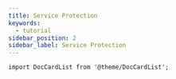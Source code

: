 ```yaml
---
title: Service Protection
keywords:
  - tutorial
sidebar_position: 2
sidebar_label: Service Protection
---
```


```mdx-code-block
import DocCardList from '@theme/DocCardList';
```

<DocCardList />
